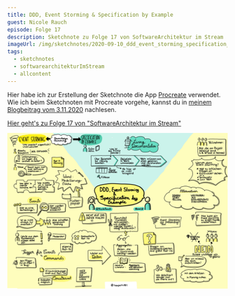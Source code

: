 ```yaml
---
title: DDD, Event Storming & Specification by Example
guest: Nicole Rauch
episode: Folge 17
description: Sketchnote zu Folge 17 von SoftwareArchitektur im Stream
imageUrl: /img/sketchnotes/2020-09-10_ddd_event_storming_specification_by_example.PNG
tags:
  - sketchnotes
  - softwarearchitekturImStream
  - allcontent
---
```


Hier habe ich zur Erstellung der Sketchnote die App [Procreate](https://procreate.art/) verwendet.
Wie ich beim Sketchnoten mit Procreate vorgehe, kannst du in [meinem Blogbeitrag vom 3.11.2020](/blog/2020-11-03_sketchnotes_mit_procreate/) nachlesen.

[Hier geht's zu Folge 17 von "SoftwareArchitektur im Stream"](https://software-architektur.tv/folge17.html)

![Sketchnote zu Folge 17](/img/sketchnotes/2020-09-10_ddd_event_storming_specification_by_example.PNG)

